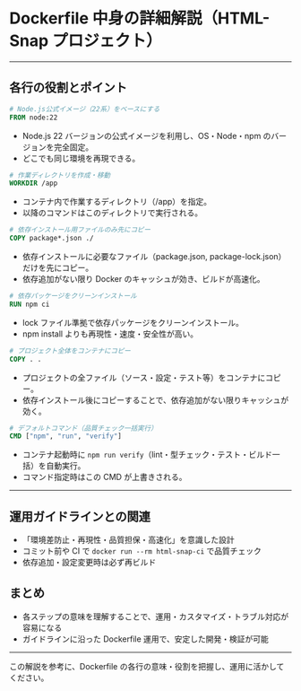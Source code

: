 # Dockerfile 中身の詳細解説（HTML-Snap プロジェクト）

---

## 各行の役割とポイント

```dockerfile
# Node.js公式イメージ（22系）をベースにする
FROM node:22
```

- Node.js 22 バージョンの公式イメージを利用し、OS・Node・npm のバージョンを完全固定。
- どこでも同じ環境を再現できる。

```dockerfile
# 作業ディレクトリを作成・移動
WORKDIR /app
```

- コンテナ内で作業するディレクトリ（/app）を指定。
- 以降のコマンドはこのディレクトリで実行される。

```dockerfile
# 依存インストール用ファイルのみ先にコピー
COPY package*.json ./
```

- 依存インストールに必要なファイル（package.json, package-lock.json）だけを先にコピー。
- 依存追加がない限り Docker のキャッシュが効き、ビルドが高速化。

```dockerfile
# 依存パッケージをクリーンインストール
RUN npm ci
```

- lock ファイル準拠で依存パッケージをクリーンインストール。
- npm install よりも再現性・速度・安全性が高い。

```dockerfile
# プロジェクト全体をコンテナにコピー
COPY . .
```

- プロジェクトの全ファイル（ソース・設定・テスト等）をコンテナにコピー。
- 依存インストール後にコピーすることで、依存追加がない限りキャッシュが効く。

```dockerfile
# デフォルトコマンド（品質チェック一括実行）
CMD ["npm", "run", "verify"]
```

- コンテナ起動時に `npm run verify`（lint・型チェック・テスト・ビルド一括）を自動実行。
- コマンド指定時はこの CMD が上書きされる。

---

## 運用ガイドラインとの関連

- 「環境差防止・再現性・品質担保・高速化」を意識した設計
- コミット前や CI で `docker run --rm html-snap-ci` で品質チェック
- 依存追加・設定変更時は必ず再ビルド

## まとめ

- 各ステップの意味を理解することで、運用・カスタマイズ・トラブル対応が容易になる
- ガイドラインに沿った Dockerfile 運用で、安定した開発・検証が可能

---

この解説を参考に、Dockerfile の各行の意味・役割を把握し、運用に活かしてください。
